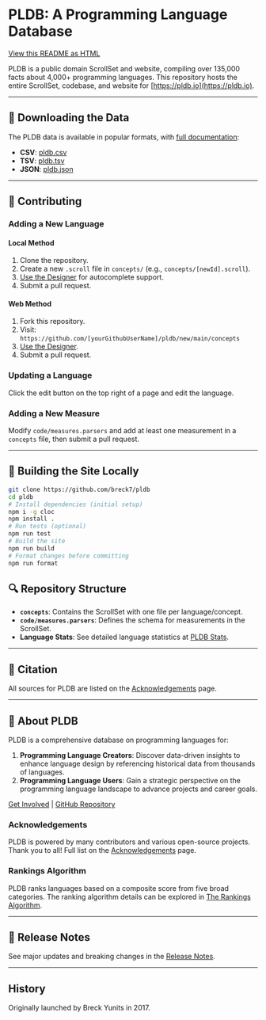 # PLDB: A Programming Language Database

[View this README as HTML](https://pldb.io/readme.html)

PLDB is a public domain ScrollSet and website, compiling over 135,000 facts about 4,000+ programming languages. This repository hosts the entire ScrollSet, codebase, and website for [https://pldb.io](https://pldb.io).

---

## 📂 Downloading the Data

The PLDB data is available in popular formats, with [full documentation](https://pldb.io/csv.html):

- **CSV**: [pldb.csv](https://pldb.io/pldb.csv)
- **TSV**: [pldb.tsv](https://pldb.io/pldb.tsv)
- **JSON**: [pldb.json](https://pldb.io/pldb.json)

---

## 📜 Contributing

### Adding a New Language

#### Local Method

1. Clone the repository.
2. Create a new `.scroll` file in `concepts/` (e.g., `concepts/[newId].scroll`).
3. [Use the Designer](https://sdk.scroll.pub/designer#url%20https%3A%2F%2Fpldb.io%2Fpldb.parsers%0AprogramUrl%20https%3A%2F%2Fpldb.io%2Fconcepts%2Ftxt.scroll) for autocomplete support.
4. Submit a pull request.

#### Web Method

1. Fork this repository.
2. Visit: `https://github.com/[yourGithubUserName]/pldb/new/main/concepts`
3. [Use the Designer](https://sdk.scroll.pub/designer#url%20https%3A%2F%2Fpldb.io%2Fpldb.parsers%0AprogramUrl%20https%3A%2F%2Fpldb.io).
4. Submit a pull request.

### Updating a Language

Click the edit button on the top right of a page and edit the language.

### Adding a New Measure

Modify `code/measures.parsers` and add at least one measurement in a `concepts` file, then submit a pull request.

---

## 🚀 Building the Site Locally

```bash
git clone https://github.com/breck7/pldb
cd pldb
# Install dependencies (initial setup)
npm i -g cloc
npm install .
# Run tests (optional)
npm run test
# Build the site
npm run build
# Format changes before committing
npm run format
```

## 🔍 Repository Structure

- **`concepts`**: Contains the ScrollSet with one file per language/concept.
- **`code/measures.parsers`**: Defines the schema for measurements in the ScrollSet.
- **Language Stats**: See detailed language statistics at [PLDB Stats](https://pldb.io/pages/about.html).

---

## 📄 Citation

All sources for PLDB are listed on the [Acknowledgements](https://pldb.io/pages/acknowledgements.html) page.

---

## 💬 About PLDB

PLDB is a comprehensive database on programming languages for:

1. **Programming Language Creators**: Discover data-driven insights to enhance language design by referencing historical data from thousands of languages.
2. **Programming Language Users**: Gain a strategic perspective on the programming language landscape to advance projects and career goals.

[Get Involved](https://pldb.io/join.html) | [GitHub Repository](https://github.com/breck7/pldb)

### Acknowledgements

PLDB is powered by many contributors and various open-source projects. Thank you to all! Full list on the [Acknowledgements](https://pldb.io/pages/acknowledgements.html) page.

### Rankings Algorithm

PLDB ranks languages based on a composite score from five broad categories. The ranking algorithm details can be explored in [The Rankings Algorithm](https://pldb.io/pages/the-rankings-algorithm.html).

---

## 📝 Release Notes

See major updates and breaking changes in the [Release Notes](https://pldb.io/releaseNotes.html).

---

## History

Originally launched by Breck Yunits in 2017.
